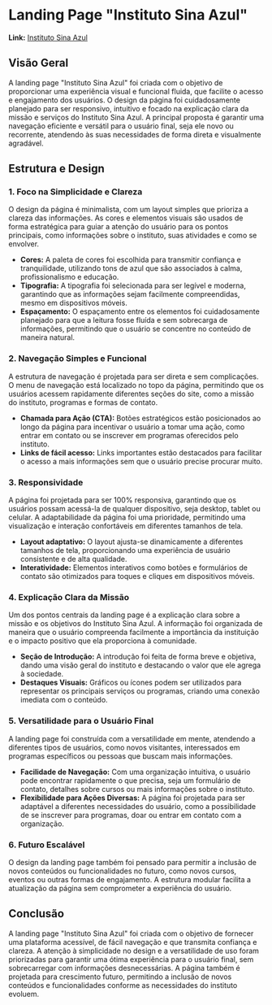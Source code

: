 # Landing Page "Instituto Sina Azul"

**Link:** [Instituto Sina Azul](https://andrewblack21.github.io/Instituto-Sina-Azul/)

## Visão Geral

A landing page "Instituto Sina Azul" foi criada com o objetivo de proporcionar uma experiência visual e funcional fluida, que facilite o acesso e engajamento dos usuários. O design da página foi cuidadosamente planejado para ser responsivo, intuitivo e focado na explicação clara da missão e serviços do Instituto Sina Azul. A principal proposta é garantir uma navegação eficiente e versátil para o usuário final, seja ele novo ou recorrente, atendendo às suas necessidades de forma direta e visualmente agradável.

## Estrutura e Design

### 1. **Foco na Simplicidade e Clareza**
   O design da página é minimalista, com um layout simples que prioriza a clareza das informações. As cores e elementos visuais são usados de forma estratégica para guiar a atenção do usuário para os pontos principais, como informações sobre o instituto, suas atividades e como se envolver.

   - **Cores:** A paleta de cores foi escolhida para transmitir confiança e tranquilidade, utilizando tons de azul que são associados à calma, profissionalismo e educação.
   - **Tipografia:** A tipografia foi selecionada para ser legível e moderna, garantindo que as informações sejam facilmente compreendidas, mesmo em dispositivos móveis.
   - **Espaçamento:** O espaçamento entre os elementos foi cuidadosamente planejado para que a leitura fosse fluída e sem sobrecarga de informações, permitindo que o usuário se concentre no conteúdo de maneira natural.

### 2. **Navegação Simples e Funcional**
   A estrutura de navegação é projetada para ser direta e sem complicações. O menu de navegação está localizado no topo da página, permitindo que os usuários acessem rapidamente diferentes seções do site, como a missão do instituto, programas e formas de contato.

   - **Chamada para Ação (CTA):** Botões estratégicos estão posicionados ao longo da página para incentivar o usuário a tomar uma ação, como entrar em contato ou se inscrever em programas oferecidos pelo instituto.
   - **Links de fácil acesso:** Links importantes estão destacados para facilitar o acesso a mais informações sem que o usuário precise procurar muito.

### 3. **Responsividade**
   A página foi projetada para ser 100% responsiva, garantindo que os usuários possam acessá-la de qualquer dispositivo, seja desktop, tablet ou celular. A adaptabilidade da página foi uma prioridade, permitindo uma visualização e interação confortáveis em diferentes tamanhos de tela.

   - **Layout adaptativo:** O layout ajusta-se dinamicamente a diferentes tamanhos de tela, proporcionando uma experiência de usuário consistente e de alta qualidade.
   - **Interatividade:** Elementos interativos como botões e formulários de contato são otimizados para toques e cliques em dispositivos móveis.

### 4. **Explicação Clara da Missão**
   Um dos pontos centrais da landing page é a explicação clara sobre a missão e os objetivos do Instituto Sina Azul. A informação foi organizada de maneira que o usuário compreenda facilmente a importância da instituição e o impacto positivo que ela proporciona à comunidade.

   - **Seção de Introdução:** A introdução foi feita de forma breve e objetiva, dando uma visão geral do instituto e destacando o valor que ele agrega à sociedade.
   - **Destaques Visuais:** Gráficos ou ícones podem ser utilizados para representar os principais serviços ou programas, criando uma conexão imediata com o conteúdo.

### 5. **Versatilidade para o Usuário Final**
   A landing page foi construída com a versatilidade em mente, atendendo a diferentes tipos de usuários, como novos visitantes, interessados em programas específicos ou pessoas que buscam mais informações.

   - **Facilidade de Navegação:** Com uma organização intuitiva, o usuário pode encontrar rapidamente o que precisa, seja um formulário de contato, detalhes sobre cursos ou mais informações sobre o instituto.
   - **Flexibilidade para Ações Diversas:** A página foi projetada para ser adaptável a diferentes necessidades do usuário, como a possibilidade de se inscrever para programas, doar ou entrar em contato com a organização.

### 6. **Futuro Escalável**
   O design da landing page também foi pensado para permitir a inclusão de novos conteúdos ou funcionalidades no futuro, como novos cursos, eventos ou outras formas de engajamento. A estrutura modular facilita a atualização da página sem comprometer a experiência do usuário.

## Conclusão

A landing page "Instituto Sina Azul" foi criada com o objetivo de fornecer uma plataforma acessível, de fácil navegação e que transmita confiança e clareza. A atenção à simplicidade no design e a versatilidade de uso foram priorizadas para garantir uma ótima experiência para o usuário final, sem sobrecarregar com informações desnecessárias. A página também é projetada para crescimento futuro, permitindo a inclusão de novos conteúdos e funcionalidades conforme as necessidades do instituto evoluem.
